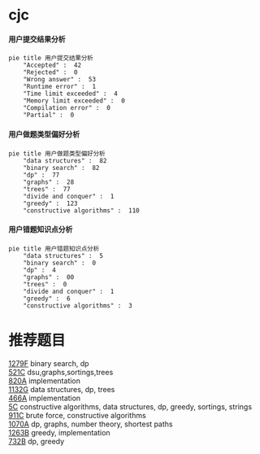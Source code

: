 # cjc

<!-- tabs:start -->



#### **用户提交结果分析**

```mermaid
pie title 用户提交结果分析
    "Accepted" :  42
    "Rejected" :  0
    "Wrong answer" :  53
    "Runtime error" :  1
    "Time limit exceeded" :  4
    "Memory limit exceeded" :  0
    "Compilation error" :  0
    "Partial" :  0
```

#### **用户做题类型偏好分析**

```mermaid
pie title 用户做题类型偏好分析
    "data structures" :  82
    "binary search" :  82
    "dp" :  77
    "graphs" :  28
    "trees" :  77
    "divide and conquer" :  1
    "greedy" :  123
    "constructive algorithms" :  110
```
#### **用户错题知识点分析**

```mermaid
pie title 用户错题知识点分析
    "data structures" :  5
    "binary search" :  0
    "dp" :  4
    "graphs" :  00
    "trees" :  0
    "divide and conquer" :  1
    "greedy" :  6
    "constructive algorithms" :  3
```



<!-- tabs:end -->
# 推荐题目
[1279F](https://codeforces.com/contest/1279/problem/F)		binary search,
                        dp		  
[521C](https://codeforces.com/contest/521/problem/C)		dsu,graphs,sortings,trees		  
[820A](https://codeforces.com/contest/820/problem/A)		implementation		  
[1132G](https://codeforces.com/contest/1132/problem/G)		data structures,
                        dp,
                        trees		  
[466A](https://codeforces.com/contest/466/problem/A)		implementation		  
[5C](https://codeforces.com/contest/5/problem/C)		constructive algorithms,
                        data structures,
                        dp,
                        greedy,
                        sortings,
                        strings		  
[911C](https://codeforces.com/contest/911/problem/C)		brute force,
                        constructive algorithms		  
[1070A](https://codeforces.com/contest/1070/problem/A)		dp,
                        graphs,
                        number theory,
                        shortest paths		  
[1263B](https://codeforces.com/contest/1263/problem/B)		greedy,
                        implementation		  
[732B](https://codeforces.com/contest/732/problem/B)		dp,
                        greedy		  
